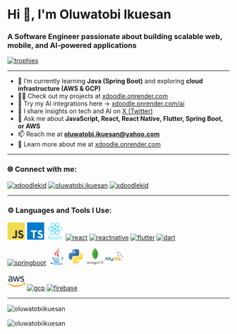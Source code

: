 <h1 align="left">Hi 👋, I'm Oluwatobi Ikuesan</h1>
<h3 align="left">A Software Engineer passionate about building scalable web, mobile, and AI-powered applications</h3>

<p align="left">
  <a href="https://github.com/ryo-ma/github-profile-trophy">
    <img src="https://github-profile-trophy.vercel.app/?username=oluwatobiikuesan&theme=gruvbox&no-frame=true&row=1" alt="trophies" />
  </a>
</p>

---

- 🌱 I’m currently learning **Java (Spring Boot)** and exploring **cloud infrastructure (AWS & GCP)**
- 👨‍💻 Check out my projects at [xdoodle.onrender.com](https://xdoodle.onrender.com)
- 🤖 Try my AI integrations here → [xdoodle.onrender.com/ai](https://xdoodle.onrender.com/ai)
- 📝 I share insights on tech and AI on [X (Twitter)](https://x.com/xdoodlekid?s=21)
- 💬 Ask me about **JavaScript, React, React Native, Flutter, Spring Boot, or AWS**
- 📫 Reach me at **oluwatobi.ikuesan@yahoo.com**
- 📄 Learn more about me at [xdoodle.onrender.com](https://xdoodle.onrender.com)

---

<h3 align="left">🌐 Connect with me:</h3>
<p align="left">
  <a href="https://twitter.com/xdoodlekid" target="blank"><img align="center" src="https://raw.githubusercontent.com/rahuldkjain/github-profile-readme-generator/master/src/images/icons/Social/twitter.svg" alt="xdoodlekid" height="30" width="40" /></a>
  <a href="https://linkedin.com/in/oluwatobi.ikuesan" target="blank"><img align="center" src="https://raw.githubusercontent.com/rahuldkjain/github-profile-readme-generator/master/src/images/icons/Social/linked-in-alt.svg" alt="oluwatobi.ikuesan" height="30" width="40" /></a>
  <a href="https://instagram.com/xdoodlekid" target="blank"><img align="center" src="https://raw.githubusercontent.com/rahuldkjain/github-profile-readme-generator/master/src/images/icons/Social/instagram.svg" alt="xdoodlekid" height="30" width="40" /></a>
</p>

---

<h3 align="left">⚙️ Languages and Tools I Use:</h3>
<p align="left">
  <!-- Core Stack -->
  <a href="https://developer.mozilla.org/en-US/docs/Web/JavaScript"><img src="https://raw.githubusercontent.com/devicons/devicon/master/icons/javascript/javascript-original.svg" alt="javascript" width="40" height="40"/></a>
  <a href="https://www.typescriptlang.org/"><img src="https://raw.githubusercontent.com/devicons/devicon/master/icons/typescript/typescript-original.svg" alt="typescript" width="40" height="40"/></a>
  <a href="https://reactjs.org/"><img src="https://raw.githubusercontent.com/devicons/devicon/master/icons/react/react-original-wordmark.svg" alt="react" width="40" height="40"/></a>
    <a href="https://reactjs.org/"><img src="https://raw.githubusercontent.com/devicons/devicon/master/icons/react/supabase.svg" alt="react" width="40" height="40"/></a>
  <a href="https://reactnative.dev/"><img src="https://reactnative.dev/img/header_logo.svg" alt="reactnative" width="40" height="40"/></a>
  <a href="https://flutter.dev"><img src="https://www.vectorlogo.zone/logos/flutterio/flutterio-icon.svg" alt="flutter" width="40" height="40"/></a>
  <a href="https://dart.dev"><img src="https://www.vectorlogo.zone/logos/dartlang/dartlang-icon.svg" alt="dart" width="40" height="40"/></a>

  <!-- Backend & Databases -->
  <a href="https://spring.io/projects/spring-boot"><img src="https://www.vectorlogo.zone/logos/springio/springio-icon.svg" alt="springboot" width="40" height="40"/></a>
  <a href="https://www.java.com"><img src="https://raw.githubusercontent.com/devicons/devicon/master/icons/java/java-original.svg" alt="java" width="40" height="40"/></a>
  <a href="https://www.python.org"><img src="https://raw.githubusercontent.com/devicons/devicon/master/icons/python/python-original.svg" alt="python" width="40" height="40"/></a>
  <a href="https://www.mongodb.com/"><img src="https://raw.githubusercontent.com/devicons/devicon/master/icons/mongodb/mongodb-original-wordmark.svg" alt="mongodb" width="40" height="40"/></a>
  <a href="https://www.mysql.com/"><img src="https://raw.githubusercontent.com/devicons/devicon/master/icons/mysql/mysql-original-wordmark.svg" alt="mysql" width="40" height="40"/></a>

  <!-- Cloud & DevOps -->
  <a href="https://aws.amazon.com"><img src="https://raw.githubusercontent.com/devicons/devicon/master/icons/amazonwebservices/amazonwebservices-original-wordmark.svg" alt="aws" width="40" height="40"/></a>
  <a href="https://cloud.google.com"><img src="https://www.vectorlogo.zone/logos/google_cloud/google_cloud-icon.svg" alt="gcp" width="40" height="40"/></a>
  <a href="https://firebase.google.com"><img src="https://www.vectorlogo.zone/logos/firebase/firebase-icon.svg" alt="firebase" width="40" height="40"/></a>
</p>

---

<p><img align="center" src="https://github-readme-stats.vercel.app/api/top-langs?username=oluwatobiikuesan&show_icons=true&locale=en&layout=compact" alt="oluwatobiikuesan" /></p>
<p><img align="center" src="https://github-readme-streak-stats.herokuapp.com/?user=oluwatobiikuesan&theme=tokyonight" alt="oluwatobiikuesan" /></p>
